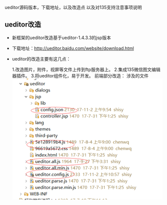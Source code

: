ueditor源码版本，下载地址，以及改造点
以及对135支持注意事项说明
## ueditor改造
* 新框架的ueditor改造基于ueditor-1.4.3.3的jsp版本
* 下载地址：http://ueditor.baidu.com/website/download.html
* ueditor的改造主要有这几点：

    1.改造图片，附件，视屏等文件上传到ftp服务器上。
    2.集成135微信图文编辑器插件。
    3.将ueditor组件化，易于开发。
前端部分改造：
涉及的文件
![](/assets/frontDoc_ueditor1.png)